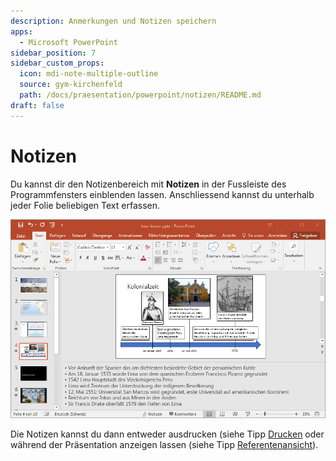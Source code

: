 ```yaml
---
description: Anmerkungen und Notizen speichern
apps:
  - Microsoft PowerPoint
sidebar_position: 7
sidebar_custom_props:
  icon: mdi-note-multiple-outline
  source: gym-kirchenfeld
  path: /docs/praesentation/powerpoint/notizen/README.md
draft: false
---
```


# Notizen



Du kannst dir den Notizenbereich mit __Notizen__ in der Fussleiste des Programmfensters einblenden lassen. Anschliessend kannst du unterhalb jeder Folie beliebigen Text erfassen.

![Notizenansicht](./images/notizen.png)

Die Notizen kannst du dann entweder ausdrucken (siehe Tipp [Drucken](../drucken) oder während der Präsentation anzeigen lassen (siehe Tipp [Referentenansicht](../referentenansicht)).



